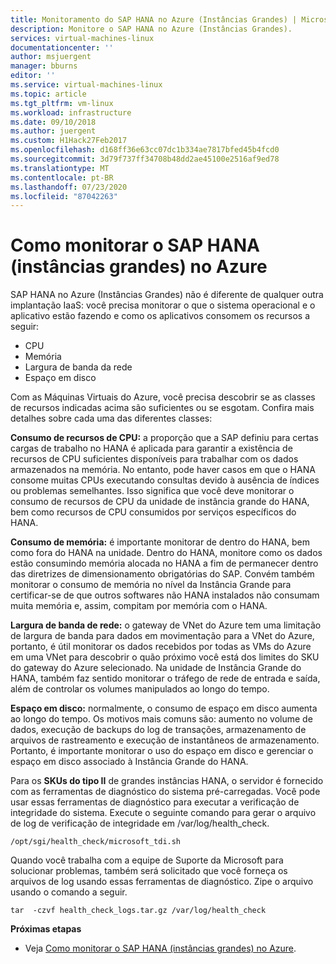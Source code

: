 ```yaml
---
title: Monitoramento do SAP HANA no Azure (Instâncias Grandes) | Microsoft Docs
description: Monitore o SAP HANA no Azure (Instâncias Grandes).
services: virtual-machines-linux
documentationcenter: ''
author: msjuergent
manager: bburns
editor: ''
ms.service: virtual-machines-linux
ms.topic: article
ms.tgt_pltfrm: vm-linux
ms.workload: infrastructure
ms.date: 09/10/2018
ms.author: juergent
ms.custom: H1Hack27Feb2017
ms.openlocfilehash: d168ff36e63cc07dc1b334ae7817bfed45b4fcd0
ms.sourcegitcommit: 3d79f737ff34708b48dd2ae45100e2516af9ed78
ms.translationtype: MT
ms.contentlocale: pt-BR
ms.lasthandoff: 07/23/2020
ms.locfileid: "87042263"
---
```

# <a name="how-to-monitor-sap-hana-large-instances-on-azure"></a>Como monitorar o SAP HANA (instâncias grandes) no Azure

SAP HANA no Azure (Instâncias Grandes) não é diferente de qualquer outra implantação IaaS: você precisa monitorar o que o sistema operacional e o aplicativo estão fazendo e como os aplicativos consomem os recursos a seguir:

- CPU
- Memória
- Largura de banda da rede
- Espaço em disco

Com as Máquinas Virtuais do Azure, você precisa descobrir se as classes de recursos indicadas acima são suficientes ou se esgotam. Confira mais detalhes sobre cada uma das diferentes classes:

**Consumo de recursos de CPU:** a proporção que a SAP definiu para certas cargas de trabalho no HANA é aplicada para garantir a existência de recursos de CPU suficientes disponíveis para trabalhar com os dados armazenados na memória. No entanto, pode haver casos em que o HANA consome muitas CPUs executando consultas devido à ausência de índices ou problemas semelhantes. Isso significa que você deve monitorar o consumo de recursos de CPU da unidade de instância grande do HANA, bem como recursos de CPU consumidos por serviços específicos do HANA.

**Consumo de memória:** é importante monitorar de dentro do HANA, bem como fora do HANA na unidade. Dentro do HANA, monitore como os dados estão consumindo memória alocada no HANA a fim de permanecer dentro das diretrizes de dimensionamento obrigatórias do SAP. Convém também monitorar o consumo de memória no nível da Instância Grande para certificar-se de que outros softwares não HANA instalados não consumam muita memória e, assim, compitam por memória com o HANA.

**Largura de banda de rede:** o gateway de VNet do Azure tem uma limitação de largura de banda para dados em movimentação para a VNet do Azure, portanto, é útil monitorar os dados recebidos por todas as VMs do Azure em uma VNet para descobrir o quão próximo você está dos limites do SKU do gateway do Azure selecionado. Na unidade de Instância Grande do HANA, também faz sentido monitorar o tráfego de rede de entrada e saída, além de controlar os volumes manipulados ao longo do tempo.

**Espaço em disco:** normalmente, o consumo de espaço em disco aumenta ao longo do tempo. Os motivos mais comuns são: aumento no volume de dados, execução de backups do log de transações, armazenamento de arquivos de rastreamento e execução de instantâneos de armazenamento. Portanto, é importante monitorar o uso do espaço em disco e gerenciar o espaço em disco associado à Instância Grande do HANA.

Para os **SKUs do tipo II** de grandes instâncias HANA, o servidor é fornecido com as ferramentas de diagnóstico do sistema pré-carregadas. Você pode usar essas ferramentas de diagnóstico para executar a verificação de integridade do sistema. Execute o seguinte comando para gerar o arquivo de log de verificação de integridade em /var/log/health_check.
```
/opt/sgi/health_check/microsoft_tdi.sh
```
Quando você trabalha com a equipe de Suporte da Microsoft para solucionar problemas, também será solicitado que você forneça os arquivos de log usando essas ferramentas de diagnóstico. Zipe o arquivo usando o comando a seguir.
```
tar  -czvf health_check_logs.tar.gz /var/log/health_check
```

**Próximas etapas**

- Veja [Como monitorar o SAP HANA (instâncias grandes) no Azure](./hana-monitor-troubleshoot.md).
